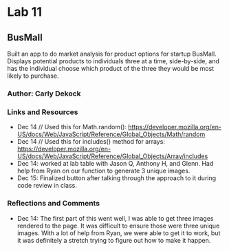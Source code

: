 # Lab 11

## BusMall
Built an app to do market analysis for product options for startup BusMall. Displays potential products to individuals three at a time, side-by-side, and has the individual choose which product of the three they would be most likely to purchase.

### Author: Carly Dekock

### Links and Resources
- Dec 14 // Used this for Math.random(): https://developer.mozilla.org/en-US/docs/Web/JavaScript/Reference/Global_Objects/Math/random
- Dec 14 // Used this for includes() method for arrays: https://developer.mozilla.org/en-US/docs/Web/JavaScript/Reference/Global_Objects/Array/includes
- Dec 14: worked at lab table with Jason Q, Anthony H, and Glenn. Had help from Ryan on our function to generate 3 unique images.
- Dec 15: Finalized button after talking through the approach to it during code review in class.

### Reflections and Comments
- Dec 14: The first part of this went well, I was able to get three images rendered to the page. It was difficult to ensure those were three unique images. With a lot of help from Ryan, we were able to get it to work, but it was definitely a stretch trying to figure out how to make it happen. 